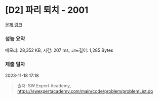 # [D2] 파리 퇴치 - 2001 

[문제 링크](https://swexpertacademy.com/main/code/problem/problemDetail.do?contestProbId=AV5PzOCKAigDFAUq) 

### 성능 요약

메모리: 28,352 KB, 시간: 207 ms, 코드길이: 1,285 Bytes

### 제출 일자

2023-11-18 17:18



> 출처: SW Expert Academy, https://swexpertacademy.com/main/code/problem/problemList.do